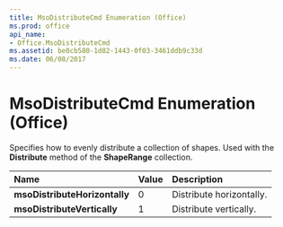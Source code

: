 ```yaml
---
title: MsoDistributeCmd Enumeration (Office)
ms.prod: office
api_name:
- Office.MsoDistributeCmd
ms.assetid: be0cb580-1d82-1443-0f03-3461ddb9c33d
ms.date: 06/08/2017
---
```



# MsoDistributeCmd Enumeration (Office)

Specifies how to evenly distribute a collection of shapes. Used with the  **Distribute** method of the **ShapeRange** collection.



|Name|Value|Description|
|:-----|:-----|:-----|
|**msoDistributeHorizontally**|0|Distribute horizontally.|
|**msoDistributeVertically**|1|Distribute vertically.|

